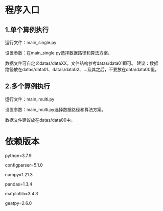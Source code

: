 # 程序入口
## 1.单个算例执行
运行文件：main_single.py

设置参数：在main_single.py选择数据路径和算法方案。

数据文件可自定义datas/dataXX，文件结构参考datas/data01即可。
建议：数据路径放在datas/data01、datas/data02、...及其之后，不要放在data/data00里。

## 2.多个算例执行
运行文件：main_multi.py

设置参数：main_multi.py选择数据路径和算法方案。

数据文件建议放在datas/data00中。

# 依赖版本
python=3.7.9

configparser=5.1.0

numpy=1.21.3

pandas=1.3.4

matplotlib=3.4.3

geatpy=2.6.0

